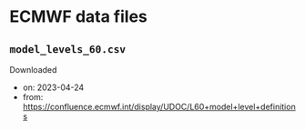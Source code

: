 # ECMWF data files

## `model_levels_60.csv`

Downloaded
* on: 2023-04-24
* from: https://confluence.ecmwf.int/display/UDOC/L60+model+level+definitions